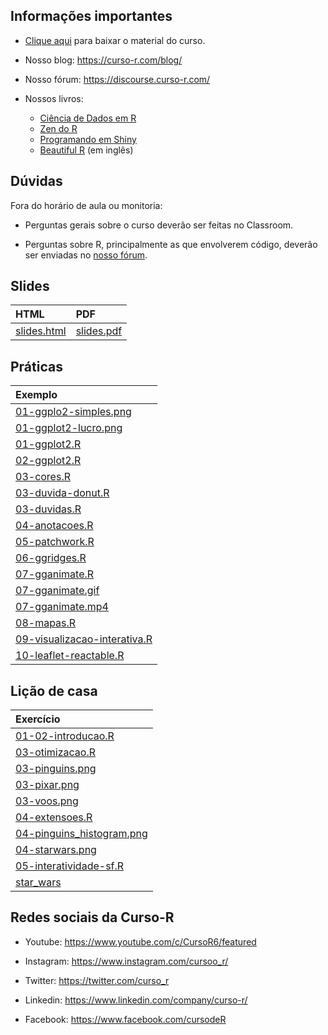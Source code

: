 
<!-- README.md is generated from README.Rmd. Please edit that file -->

## Informações importantes

- [Clique
  aqui](https://github.com/curso-r/202308-visualizacao/archive/refs/heads/main.zip)
  para baixar o material do curso.

- Nosso blog: <https://curso-r.com/blog/>

- Nosso fórum: <https://discourse.curso-r.com/>

- Nossos livros:

  - [Ciência de Dados em R](https://livro.curso-r.com/)
  - [Zen do R](https://curso-r.github.io/zen-do-r/)
  - [Programando em Shiny](https://programando-em-shiny.curso-r.com/)
  - [Beautiful R](https://curso-r.github.io/beautiful-r/) (em inglês)

## Dúvidas

Fora do horário de aula ou monitoria:

- Perguntas gerais sobre o curso deverão ser feitas no Classroom.

- Perguntas sobre R, principalmente as que envolverem código, deverão
  ser enviadas no [nosso fórum](https://discourse.curso-r.com/).

## Slides

| HTML                                                                            | PDF                                                                           |
|:--------------------------------------------------------------------------------|:------------------------------------------------------------------------------|
| [slides.html](https://curso-r.github.io/main-visualizacao/slides/slides.html#1) | [slides.pdf](https://curso-r.github.io/202308-visualizacao/slides/slides.pdf) |

## Práticas

| Exemplo                                                                                                             |
|:--------------------------------------------------------------------------------------------------------------------|
| [01-ggplo2-simples.png](https://curso-r.github.io/202308-visualizacao/praticas/01-ggplo2-simples.png)               |
| [01-ggplot2-lucro.png](https://curso-r.github.io/202308-visualizacao/praticas/01-ggplot2-lucro.png)                 |
| [01-ggplot2.R](https://curso-r.github.io/202308-visualizacao/praticas/01-ggplot2.R)                                 |
| [02-ggplot2.R](https://curso-r.github.io/202308-visualizacao/praticas/02-ggplot2.R)                                 |
| [03-cores.R](https://curso-r.github.io/202308-visualizacao/praticas/03-cores.R)                                     |
| [03-duvida-donut.R](https://curso-r.github.io/202308-visualizacao/praticas/03-duvida-donut.R)                       |
| [03-duvidas.R](https://curso-r.github.io/202308-visualizacao/praticas/03-duvidas.R)                                 |
| [04-anotacoes.R](https://curso-r.github.io/202308-visualizacao/praticas/04-anotacoes.R)                             |
| [05-patchwork.R](https://curso-r.github.io/202308-visualizacao/praticas/05-patchwork.R)                             |
| [06-ggridges.R](https://curso-r.github.io/202308-visualizacao/praticas/06-ggridges.R)                               |
| [07-gganimate.R](https://curso-r.github.io/202308-visualizacao/praticas/07-gganimate.R)                             |
| [07-gganimate.gif](https://curso-r.github.io/202308-visualizacao/praticas/07-gganimate.gif)                         |
| [07-gganimate.mp4](https://curso-r.github.io/202308-visualizacao/praticas/07-gganimate.mp4)                         |
| [08-mapas.R](https://curso-r.github.io/202308-visualizacao/praticas/08-mapas.R)                                     |
| [09-visualizacao-interativa.R](https://curso-r.github.io/202308-visualizacao/praticas/09-visualizacao-interativa.R) |
| [10-leaflet-reactable.R](https://curso-r.github.io/202308-visualizacao/praticas/10-leaflet-reactable.R)             |

## Lição de casa

| Exercício                                                                                                       |
|:----------------------------------------------------------------------------------------------------------------|
| [01-02-introducao.R](https://curso-r.github.io/202308-visualizacao/exercicios/01-02-introducao.R)               |
| [03-otimizacao.R](https://curso-r.github.io/202308-visualizacao/exercicios/03-otimizacao.R)                     |
| [03-pinguins.png](https://curso-r.github.io/202308-visualizacao/exercicios/03-pinguins.png)                     |
| [03-pixar.png](https://curso-r.github.io/202308-visualizacao/exercicios/03-pixar.png)                           |
| [03-voos.png](https://curso-r.github.io/202308-visualizacao/exercicios/03-voos.png)                             |
| [04-extensoes.R](https://curso-r.github.io/202308-visualizacao/exercicios/04-extensoes.R)                       |
| [04-pinguins_histogram.png](https://curso-r.github.io/202308-visualizacao/exercicios/04-pinguins_histogram.png) |
| [04-starwars.png](https://curso-r.github.io/202308-visualizacao/exercicios/04-starwars.png)                     |
| [05-interatividade-sf.R](https://curso-r.github.io/202308-visualizacao/exercicios/05-interatividade-sf.R)       |
| [star_wars](https://curso-r.github.io/202308-visualizacao/exercicios/star_wars)                                 |

## Redes sociais da Curso-R

- Youtube: <https://www.youtube.com/c/CursoR6/featured>

- Instagram: <https://www.instagram.com/cursoo_r/>

- Twitter: <https://twitter.com/curso_r>

- Linkedin: <https://www.linkedin.com/company/curso-r/>

- Facebook: <https://www.facebook.com/cursodeR>
